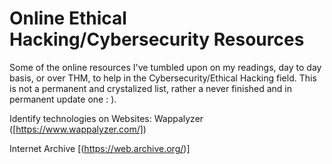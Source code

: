# Online Ethical Hacking/Cybersecurity Resources
Some of the online resources I've tumbled upon on my readings, day to day basis, or over THM, to help in the Cybersecurity/Ethical Hacking field. This is not a permanent and crystalized list, rather a never finished and in permanent update one : ).

Identify technologies on Websites:
  Wappalyzer ([https://www.wappalyzer.com/])
  
Internet Archive [(https://web.archive.org/)]
